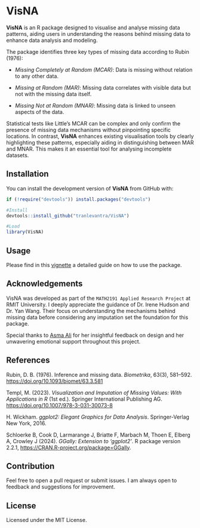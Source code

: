 VisNA
================

**VisNA** is an R package designed to visualise and analyse missing data
patterns, aiding users in understanding the reasons behind missing data
to enhance data analysis and modeling.

The package identifies three key types of missing data according to
Rubin (1976):

- *Missing Completely at Random (MCAR)*: Data is missing without
  relation to any other data.

- *Missing at Random (MAR)*: Missing data correlates with visible data
  but not with the missing data itself.

- *Missing Not at Random (MNAR)*: Missing data is linked to unseen
  aspects of the data.

Statistical tests like Little’s MCAR can be complex and only confirm the
presence of missing data mechanisms without pinpointing specific
locations. In contrast, **VisNA** enhances existing visualisation tools
by clearly highlighting these patterns, especially aiding in
distinguishing between MAR and MNAR. This makes it an essential tool for
analysing incomplete datasets.

## Installation

You can install the development version of **VisNA** from GitHub with:

``` r
if (!require("devtools")) install.packages("devtools")

#Install
devtools::install_github("tranlevantra/VisNA")

#Load
library(VisNA)
```

## Usage

Please find in this
[vignette](https://tranlevantra.github.io/VisNA/vignettes.html) a
detailed guide on how to use the package.

## Acknowledgements

VisNA was developed as part of the `MATH2191 Applied Research Project`
at RMIT University. I deeply appreciate the guidance of Dr. Irene Hudson
and Dr. Yan Wang. Their focus on understanding the mechanisms behind
missing data before considering any imputation set the foundation for
this package.

Special thanks to [Asma Ali](https://github.com/AsmaLi1326) for her
insightful feedback on design and her unwavering emotional support
throughout this project.

## References

Rubin, D. B. (1976). Inference and missing data. *Biometrika*, 63(3),
581–592. <https://doi.org/10.1093/biomet/63.3.581>

Templ, M. (2023). *Visualization and Imputation of Missing Values: With
Applications in R* (1st ed.). Springer International Publishing AG.
<https://doi.org/10.1007/978-3-031-30073-8>

H. Wickham. *ggplot2: Elegant Graphics for Data Analysis*.
Springer-Verlag New York, 2016.

Schloerke B, Cook D, Larmarange J, Briatte F, Marbach M, Thoen E, Elberg
A, Crowley J (2024). *GGally: Extension to ‘ggplot2’*. R package version
2.2.1, <https://CRAN.R-project.org/package=GGally>.

## Contribution

Feel free to open a pull request or submit issues. I am always open to
feedback and suggestions for improvement.

## License

Licensed under the MIT License.
